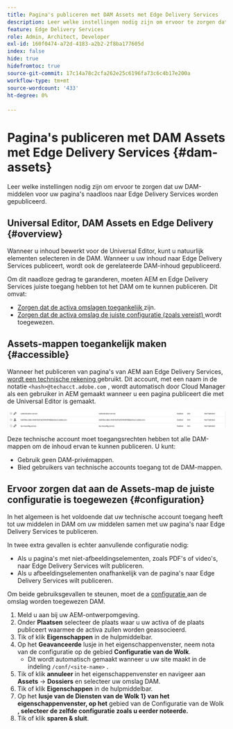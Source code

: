 ```yaml
---
title: Pagina's publiceren met DAM Assets met Edge Delivery Services
description: Leer welke instellingen nodig zijn om ervoor te zorgen dat uw DAM-middelen voor uw pagina's naadloos naar Edge Delivery Services worden gepubliceerd.
feature: Edge Delivery Services
role: Admin, Architect, Developer
exl-id: 160f0474-a72d-4183-a2b2-2f8ba177605d
index: false
hide: true
hidefromtoc: true
source-git-commit: 17c14a78c2cfa262e25c6196fa73c6c4b17e200a
workflow-type: tm+mt
source-wordcount: '433'
ht-degree: 0%

---
```


# Pagina&#39;s publiceren met DAM Assets met Edge Delivery Services {#dam-assets}

Leer welke instellingen nodig zijn om ervoor te zorgen dat uw DAM-middelen voor uw pagina&#39;s naadloos naar Edge Delivery Services worden gepubliceerd.

## Universal Editor, DAM Assets en Edge Delivery {#overview}

Wanneer u inhoud bewerkt voor de Universal Editor, kunt u natuurlijk elementen selecteren in de DAM. Wanneer u uw inhoud naar Edge Delivery Services publiceert, wordt ook de gerelateerde DAM-inhoud gepubliceerd.

Om dit naadloze gedrag te garanderen, moeten AEM en Edge Delivery Services juiste toegang hebben tot het DAM om te kunnen publiceren. Dit omvat:

* [ Zorgen dat de activa omslagen toegankelijk ](#accessible) zijn.
* [ Zorgen dat de activa omslag de juiste configuratie (zoals vereist) ](#configuration) wordt toegewezen.

## Assets-mappen toegankelijk maken {#accessible}

Wanneer het publiceren van pagina&#39;s van AEM aan Edge Delivery Services, [ wordt een technische rekening ](/help/implementing/developing/introduction/generating-access-tokens-for-server-side-apis.md) gebruikt. Dit account, met een naam in de notatie `<hash>@techacct.adobe.com` , wordt automatisch door Cloud Manager als een gebruiker in AEM gemaakt wanneer u een pagina publiceert die met de Universal Editor is gemaakt.

![ Technische rekening ](/help/edge/wysiwyg-authoring/assets/dam-assets/technical-account.png)

Deze technische account moet toegangsrechten hebben tot alle DAM-mappen om de inhoud ervan te kunnen publiceren. U kunt:

* Gebruik geen DAM-privémappen.
* Bied gebruikers van technische accounts toegang tot de DAM-mappen.

## Ervoor zorgen dat aan de Assets-map de juiste configuratie is toegewezen {#configuration}

In het algemeen is het voldoende dat uw technische account toegang heeft tot uw middelen in DAM om uw middelen samen met uw pagina&#39;s naar Edge Delivery Services te publiceren.

In twee extra gevallen is echter aanvullende configuratie nodig:

* Als u pagina&#39;s met niet-afbeeldingselementen, zoals PDF&#39;s of video&#39;s, naar Edge Delivery Services wilt publiceren.
* Als u afbeeldingselementen onafhankelijk van de pagina&#39;s naar Edge Delivery Services wilt publiceren.

Om beide gebruiksgevallen te steunen, moet de a [ configuratie ](/help/implementing/developing/introduction/configurations.md) aan de omslag worden toegewezen DAM.

1. Meld u aan bij uw AEM-ontwerpomgeving.
1. Onder **Plaatsen** selecteer de plaats waar u uw activa of de plaats publiceert waarmee de activa zullen worden geassocieerd.
1. Tik of klik **Eigenschappen** in de hulpmiddelbar.
1. Op het **Geavanceerde** lusje in het eigenschappenvenster, neem nota van de configuratie op de gebied **Configuratie van de Wolk**.
   * Dit wordt automatisch gemaakt wanneer u uw site maakt in de indeling `/conf/<site-name>` .
1. Tik of klik **annuleer** in het eigenschappenvenster en navigeer aan **Assets** -> **Dossiers** en selecteer uw omslag DAM.
1. Tik of klik **Eigenschappen** in de hulpmiddelbar.
1. Op het **lusje van de Diensten van de Wolk 1} van het eigenschappenvenster, op het** gebied van de Configuratie van de Wolk **, selecteer de zelfde configuratie zoals u eerder noteerde.**
1. Tik of klik **sparen &amp; sluit**.
